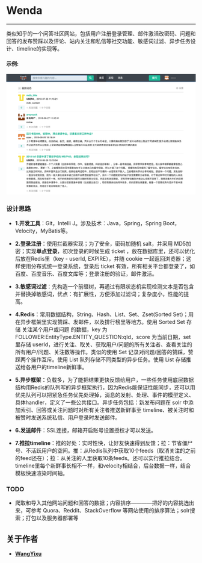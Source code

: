 # Wenda
-------------

类似知乎的一个问答社区网站，包括用户注册登录管理、邮件激活改密码、问题和回答的发布赞踩以及评论、站内关注和私信等社交功能、敏感词过滤、异步任务设计、timeline的实现等。

#### 示例:  

![image](example.png)

### 设计思路

- **1.开发工具**：Git，Intelli J。涉及技术：Java，Spring，Spring Boot，Velocity，MyBatis等。

- **2.登录注册**：使用拦截器实现；为了安全，密码加随机 salt，并采用 MD5加密；实现**单点登录**，初次登录的时候生成 ticket ，放在数据库里，还可以优化后放在Redis里（key - userId, EXPIRE），并随 cookie 一起返回浏览器；这样使用分布式统一登录系统，登录后 ticket 有效，所有相关平台都登录了，如百度、百度音乐、百度文库等；登录注册的验证，邮件激活。

- **3.敏感词过滤**：先构造一个前缀树，再通过有限状态机实现检测文本是否包含并替换掉敏感词，优点：有扩展性，方便添加过滤词；复杂度小，性能的提高。

- **4.Redis**：常用数据结构，String、Hash、List、Set、Zset(Sorted Set)；用在异步框架里实现赞踩、发邮件，以及排行榜里等地方。使用 Sorted Set 存储 关注某个用户或问题 的数据，key 为 FOLLOWER:EntityType.ENTITY_QUESTION:qId，score 为当前日期，set 里存储 userId，进行关注、取关、获取用户/问题的所有关注者、查看关注的所有用户/问题、关注数等操作。类似的使用 Set 记录对问题/回答的赞踩，赞踩两个操作互斥。使用 List 队列存储不同类型的异步任务。使用 List 存储推送给各用户的timeline新鲜事。

- **5.异步框架**：负载多，为了能把结果更快反馈给用户，一些任务使用底层数据结构用Redis的队列写的异步框架执行，因为Redis能保证性能同步，还可以用优先队列可以把紧急任务优先处理掉，消息的发射、处理、事件的模型定义、具体handler，定义了一些公共接口。异步任务包括：新发布问题在 solr 中添加索引、回答或关注问题时对所有关注者推送新鲜事至 timeline、被关注时和被赞时发送系统私信、用户登录时发送邮件。

- **6.发送邮件**：SSL连接，邮箱开启账号设置授权才可以发送。

- **7.推拉timeline**：推的好处：实时性快，让好友快速得到反馈；拉：节省僵尸号、不活跃用户的空间。推：从Redis队列中获取10个feeds（取消关注的之前的feed还在）；拉：从关注的人里获取10条feeds。还可以实行推拉结合。timeline里每个新鲜事长相不一样，和velocity相结合，后台数据一样，结合模板快速渲染时间轴。

### TODO

- 爬取和导入其他网站问题和回答的数据；内容排序————把好的内容挑选出来，可参考 Quora、Reddit、StackOverflow 等网站使用的排序算法；solr搜索；打包以及服务器部署等

## 关于作者

* **[WangYixu](wangyixu.github.io)**
